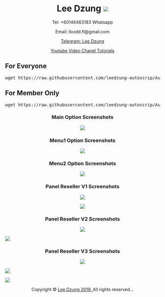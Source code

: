   
<h1 align="center">Lee Dzung <img src="https://img.shields.io/badge/Autoscript-2019-brightgreen.svg"></h1> 
<p align="center">Tel: +60146463183 Whatsapp</p>
<p align="center">Email: llxxdd.fl@gmail.com</p>
<p align="center"><a href="https://telegram.me/LeeDzung" target="_blank">Telegram: Lee Dzung</a></p>
<p align="center"><a href="https://www.youtube.com/playlist?list=PLzBcA76rWoRg98Ef6hva_6S-Txl35Wl5p" target="_blank">Youtube Video Chanel Tutorials</a></p>
<h2>For Everyone</h2>
<pre>wget https://raw.githubusercontent.com/leedzung-autoscrip/Autoscript/master/allinone.sh && chmod +x allinone.sh && ./allinone.sh && rm -f allinone.sh && history -c</pre>
  <p></p>
 <h2>For Member Only</h2>
<pre>wget https://raw.githubusercontent.com/leedzung-autoscrip/Autoscript/master/forsell.sh && chmod +x forsell.sh && ./forsell.sh && rm -f forsell.sh && history -c</pre>
  <p></p>
<h3 align="center">Main Option Screenshots</h3>
<p align="center">
  <img src="https://raw.githubusercontent.com/leedzung-autoscrip/Autoscript/master/Pictures/main.jpg">
   </p>
<h3 align="center">Menu1 Option Screenshots</h3>
<p align="center">
  <img src="https://raw.githubusercontent.com/leedzung-autoscrip/Autoscript/master/Pictures/menu1.jpg">
   </p>
   <h3 align="center">Menu2 Option Screenshots</h3>
<p align="center">
  <img src="https://raw.githubusercontent.com/leedzung-autoscrip/Autoscript/master/Pictures/menu2.jpg">
   </p>
   <h3 align="center">Panel Reseller V1 Screenshots</h3>
<p align="center">
  <img src="https://i.imgur.com/1BMubwd.jpg"></p>
<p align="center">
  <img src="https://i.imgur.com/N0vEYit.png"></p>
   
<h3 align="center">Panel Reseller V2 Screenshots</h3>
<p align="center">
  <img src="https://i.imgur.com/J443PGm.jpg"></p>
   <img src="https://i.imgur.com/4zviByB.jpg"></p>
   
   <h3 align="center">Panel Reseller V3 Screenshots</h3>
<p align="center">
  <img src="https://i.imgur.com/VvaSnlu.jpg"></p>
   <img src="https://i.imgur.com/fQY6DY7.jpg"></p>
   <img src="https://i.imgur.com/1qrFDQV.jpg"></p>
<p align="center">Copyright &copy; <a href="https://telegram.me/LeeDzung">Lee Dzung 2019. </a>  All rights reserved...</p>
